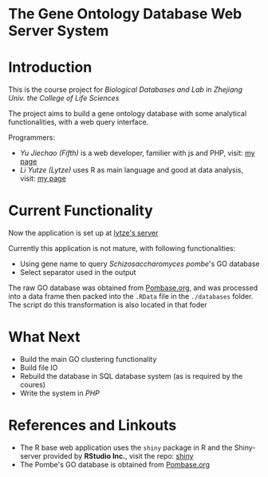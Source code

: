 The Gene Ontology Database Web Server System
============================================

# Introduction

This is the course project for _Biological Databases and Lab_ in _Zhejiang Univ. the College of Life Sciences_

The project aims to build a gene ontology database with some analytical functionalities, with a web query interface.

Programmers:

* _Yu Jiechao (Fifth)_ is a web developer, familier with js and PHP, visit: [my page](http://fifth26.com)
* _Li Yutze (Lytze)_ uses R as main language and good at data analysis, visit: [my page](http://lytzeworkshop.com)

# Current Functionality

Now the application is set up at [lytze's server](http://lytzeworkshop.com:3838/playground/shiny_app/search_pombe_GO)

Currently this application is not mature, with following functionalities:

* Using gene name to query _Schizosaccharomyces pombe_'s GO database
* Select separator used in the output

The raw GO database was obtained from [Pombase.org](http://www.pombase.org/downloads/datasets), and was processed into a data frame then packed into the `.RData` file in the 	`./databases` folder. The script do this transformation is also located in that foder

# What Next

* Build the main GO clustering functionality
* Build file IO
* Rebuild the database in SQL database system (as is required by the coures)
* Write the system in _PHP_

# References and Linkouts

* The R base web application uses the `shiny` package in R and the Shiny-server provided by __RStudio Inc.__, visit the repo: [shiny](https://github.com/rstudio/shiny)
* The Pombe's GO database is obtained from [Pombase.org](http://www.pombase.org/downloads/datasets)
